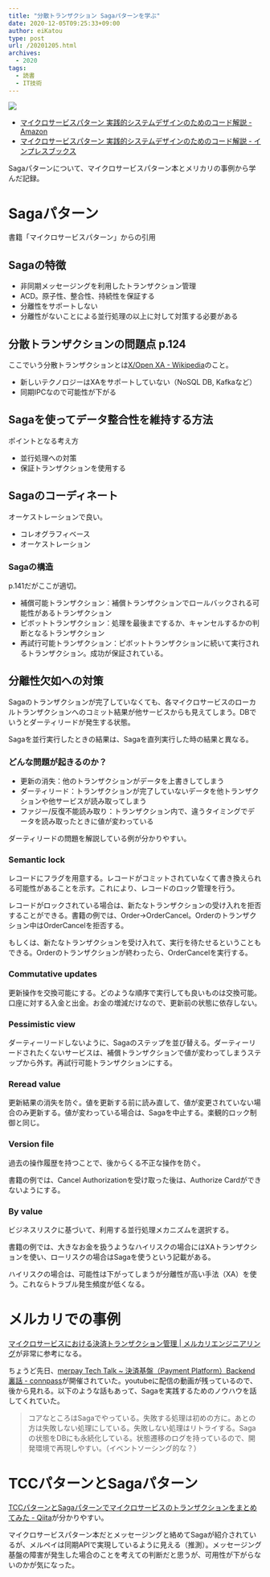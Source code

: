 ```yaml
---
title: "分散トランザクション Sagaパターンを学ぶ"
date: 2020-12-05T09:25:33+09:00
author: eiKatou
type: post
url: /20201205.html
archives:
  - 2020
tags:
  - 読書
  - IT技術
---
```


<a href="https://www.amazon.co.jp/%E3%83%9E%E3%82%A4%E3%82%AF%E3%83%AD%E3%82%B5%E3%83%BC%E3%83%93%E3%82%B9%E3%83%91%E3%82%BF%E3%83%BC%E3%83%B3-%E5%AE%9F%E8%B7%B5%E7%9A%84%E3%82%B7%E3%82%B9%E3%83%86%E3%83%A0%E3%83%87%E3%82%B6%E3%82%A4%E3%83%B3%E3%81%AE%E3%81%9F%E3%82%81%E3%81%AE%E3%82%B3%E3%83%BC%E3%83%89%E8%A7%A3%E8%AA%AC-impress-top-gear/dp/4295008583/ref=as_li_ss_il?ie=UTF8&linkCode=li3&tag=eikatou-22&linkId=2d635e27d372a88bffd91af2b7eb8eb6&language=ja_JP" target="_blank"><img border="0" src="//ws-fe.amazon-adsystem.com/widgets/q?_encoding=UTF8&ASIN=4295008583&Format=_SL250_&ID=AsinImage&MarketPlace=JP&ServiceVersion=20070822&WS=1&tag=eikatou-22&language=ja_JP" ></a>
- [マイクロサービスパターン 実践的システムデザインのためのコード解説 - Amazon](https://amzn.to/37wrEgU)
- [マイクロサービスパターン 実践的システムデザインのためのコード解説 - インプレスブックス](https://book.impress.co.jp/books/1118101063)

Sagaパターンについて、マイクロサービスパターン本とメリカリの事例から学んだ記録。

<!--more-->

# Sagaパターン

書籍「マイクロサービスパターン」からの引用

## Sagaの特徴

- 非同期メッセージングを利用したトランザクション管理
- ACD。原子性、整合性、持続性を保証する
- 分離性をサポートしない
- 分離性がないことによる並行処理の以上に対して対策する必要がある

## 分散トランザクションの問題点 p.124

ここでいう分散トランザクションとは[X/Open XA - Wikipedia](https://ja.wikipedia.org/wiki/X/Open_XA)のこと。

- 新しいテクノロジーはXAをサポートしていない（NoSQL DB, Kafkaなど）
- 同期IPCなので可能性が下がる

## Sagaを使ってデータ整合性を維持する方法

ポイントとなる考え方

- 並行処理への対策
- 保証トランザクションを使用する

## Sagaのコーディネート

オーケストレーションで良い。

- コレオグラフィベース
- オーケストレーション

### Sagaの構造

p.141だがここが適切。

- 補償可能トランザクション：補償トランザクションでロールバックされる可能性があるトランザクション
- ピボットトランザクション：処理を最後までするか、キャンセルするかの判断となるトランザクション
- 再試行可能トランザクション：ピボットトランザクションに続いて実行されるトランザクション。成功が保証されている。

## 分離性欠如への対策

Sagaのトランザクションが完了していなくても、各マイクロサービスのローカルトランザクションへのコミット結果が他サービスからも見えてしまう。DBでいうとダーティリードが発生する状態。

Sagaを並行実行したときの結果は、Sagaを直列実行した時の結果と異なる。

### どんな問題が起きるのか？

- 更新の消失：他のトランザクションがデータを上書きしてしまう
- ダーティリード：トランザクションが完了していないデータを他トランザクションや他サービスが読み取ってしまう
- ファジー/反復不能読み取り：トランザクション内で、違うタイミングでデータを読み取ったときに値が変わっている

ダーティリードの問題を解説している例が分かりやすい。

### Semantic lock

レコードにフラグを用意する。レコードがコミットされていなくて書き換えられる可能性があることを示す。これにより、レコードのロック管理を行う。

レコードがロックされている場合は、新たなトランザクションの受け入れを拒否することができる。書籍の例では、Order→OrderCancel。Orderのトランザクション中はOrderCancelを拒否する。

もしくは、新たなトランザクションを受け入れて、実行を待たせるということもできる。Orderのトランザクションが終わったら、OrderCancelを実行する。

### Commutative updates

更新操作を交換可能にする。どのような順序で実行しても良いものは交換可能。口座に対する入金と出金。お金の増減だけなので、更新前の状態に依存しない。

### Pessimistic view

ダーティーリードしないように、Sagaのステップを並び替える。ダーティーリードされたくないサービスは、補償トランザクションで値が変わってしまうステップから外す。再試行可能トランザクションにする。

### Reread value

更新結果の消失を防ぐ。値を更新する前に読み直して、値が変更されていない場合のみ更新する。値が変わっている場合は、Sagaを中止する。楽観的ロック制御と同じ。

### Version file

過去の操作履歴を持つことで、後からくる不正な操作を防ぐ。

書籍の例では、Cancel Authorizationを受け取った後は、Authorize Cardができないようにする。

### By value

ビジネスリスクに基づいて、利用する並行処理メカニズムを選択する。

書籍の例では、大きなお金を扱うようなハイリスクの場合にはXAトランザクションを使い、ローリスクの場合はSagaを使うという記載がある。

ハイリスクの場合は、可能性は下がってしまうが分離性が高い手法（XA）を使う。これならトラブル発生頻度が低くなる。

# メルカリでの事例
[マイクロサービスにおける決済トランザクション管理 | メルカリエンジニアリング](https://engineering.mercari.com/blog/entry/2019-06-07-155849/)が非常に参考になる。

ちょうど先日、[merpay Tech Talk ~ 決済基盤（Payment Platform）Backend裏話 - connpass](https://mercari.connpass.com/event/195066/)が開催されていた。youtubeに配信の動画が残っているので、後から見れる。以下のような話もあって、Sagaを実践するためのノウハウを話してくれていた。

> コアなところはSagaでやっている。失敗する処理は初めの方に。あとの方は失敗しない処理にしている。失敗しない処理はリトライする。Sagaの状態をDBにも永続化している。状態遷移のログを持っているので、開発環境で再現しやすい。（イベントソーシング的な？）

# TCCパターンとSagaパターン
[TCCパターンとSagaパターンでマイクロサービスのトランザクションをまとめてみた - Qiita](https://qiita.com/nk2/items/d9e9a220190549107282)が分かりやすい。

マイクロサービスパターン本だとメッセージングと絡めてSagaが紹介されているが、メルペイは同期APIで実現しているように見える（推測）。メッセージング基盤の障害が発生した場合のことを考えての判断だと思うが、可用性が下がらないのかが気になった。
